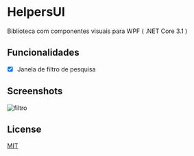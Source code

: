 
# HelpersUI

Biblioteca com componentes visuais para WPF ( .NET Core 3.1 )

## Funcionalidades

- [x] Janela de filtro de pesquisa

## Screenshots

![filtro](Docs/Imagnes/Filtro.PNG)


## License
[MIT](https://choosealicense.com/licenses/mit/)